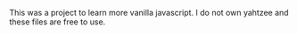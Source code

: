 This was a project to learn more vanilla javascript. I do not own yahtzee and these files are free to use.